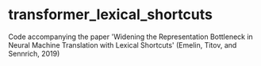 # transformer_lexical_shortcuts
Code accompanying the paper 'Widening the Representation Bottleneck in Neural Machine Translation with Lexical Shortcuts' (Emelin, Titov, and Sennrich, 2019)
